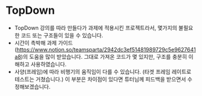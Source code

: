 # TopDown

- TopDown 강의를 따라 만들다가 과제에 적용시킨 프로젝트라서, 몇가지의 불필요한 코드 또는 구조들이 있을 수 있습니다.
- 시간이 촉박해 과제 가이드(https://www.notion.so/teamsparta/2942dc3ef51481989729c5e9627641a8)의 도움을 많이 받았습니다. 그대로 가져온 코드가 몇 있지만, 구조를 충분히 이해하고 사용하였습니다.
- 사양(프레임)에 따라 비행기의 움직임이 다를 수 있습니다. (타겟 프레임 레이트로 테스트는 거쳤습니다.) 이 부분은 차이점이 있다면 튜터님께 피드백을 받으면서 수정해보겠습니다.